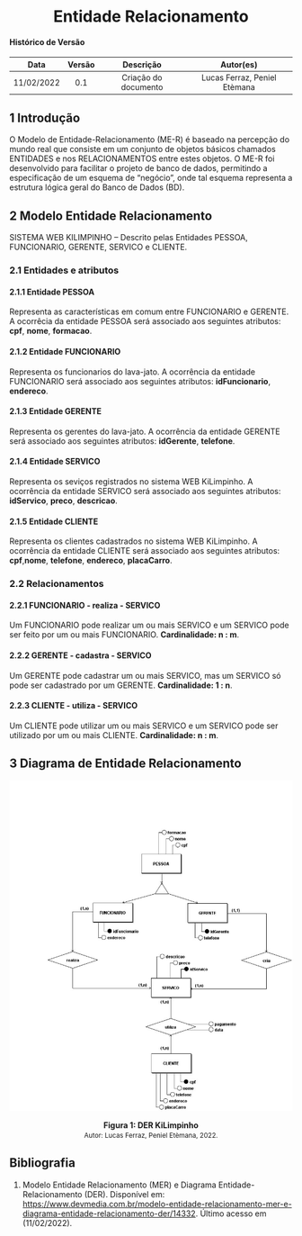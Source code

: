# <center> Entidade Relacionamento

#### Histórico de Versão

|    Data    | Versão |      Descrição       |     Autor(es)     |
| :--------: | :----: | :------------------: | :---------------: |
| 11/02/2022 |  0.1   | Criação do documento | Lucas Ferraz, Peniel Etèmana |


## 1 Introdução

O Modelo de Entidade-Relacionamento (ME-R) é baseado na percepção do mundo real que consiste em um conjunto de objetos básicos chamados ENTIDADES e nos RELACIONAMENTOS entre estes objetos.
O ME-R foi desenvolvido para facilitar o projeto de banco de dados, permitindo a especificação de um esquema de “negócio”, onde tal esquema representa a estrutura lógica geral do Banco de Dados (BD).

## 2 Modelo Entidade Relacionamento

SISTEMA WEB KILIMPINHO – Descrito pelas Entidades PESSOA, FUNCIONARIO, GERENTE, SERVICO e CLIENTE.

### 2.1 Entidades e atributos
#### 2.1.1 Entidade PESSOA
Representa as características em comum entre FUNCIONARIO e GERENTE. A ocorrêcia da entidade PESSOA será associado aos seguintes atributos: **cpf**, **nome**, **formacao**.

#### 2.1.2 Entidade FUNCIONARIO
Representa os funcionarios do lava-jato. A ocorrência da entidade FUNCIONARIO será associado aos seguintes atributos: **idFuncionario**, **endereco**.

#### 2.1.3 Entidade GERENTE
Representa os gerentes do lava-jato. A ocorrência da entidade GERENTE será associado aos seguintes atributos: **idGerente**,  **telefone**.

#### 2.1.4 Entidade SERVICO
Representa os seviços registrados no sistema WEB KiLimpinho. A ocorrência da entidade SERVICO será associado aos seguintes atributos: **idServico**, **preco**, **descricao**.

#### 2.1.5 Entidade CLIENTE
Representa os clientes cadastrados no sistema WEB KiLimpinho. A ocorrência da entidade CLIENTE será associado aos seguintes atributos: **cpf**,**nome**, **telefone**, **endereco**, **placaCarro**.



### 2.2 Relacionamentos

#### 2.2.1 FUNCIONARIO - realiza - SERVICO
Um FUNCIONARIO pode realizar um ou mais SERVICO e um SERVICO pode ser feito por um ou mais FUNCIONARIO. 
**Cardinalidade: n : m**.

#### 2.2.2 GERENTE - cadastra - SERVICO
Um GERENTE pode cadastrar um ou mais SERVICO, mas um SERVICO só pode ser cadastrado por um GERENTE.
**Cardinalidade: 1 : n**.

#### 2.2.3 CLIENTE - utiliza -  SERVICO
Um CLIENTE pode utilizar um ou mais SERVICO e um SERVICO pode ser utilizado por um ou mais CLIENTE. 
**Cardinalidade: n : m**.

## 3 Diagrama de Entidade Relacionamento



<p align='center'>
    <img src='../assets/img/mer/mer.jpeg'>
    <figcaption align='center'>
        <b>Figura 1: DER KiLimpinho</b>
        <br>
        <small>Autor: Lucas Ferraz, Peniel Etèmana, 2022.</small>
    </figcaption>
</p>

## Bibliografia

1. Modelo Entidade Relacionamento (MER) e Diagrama Entidade-Relacionamento (DER). Disponível em: https://www.devmedia.com.br/modelo-entidade-relacionamento-mer-e-diagrama-entidade-relacionamento-der/14332. Último acesso em (11/02/2022).
